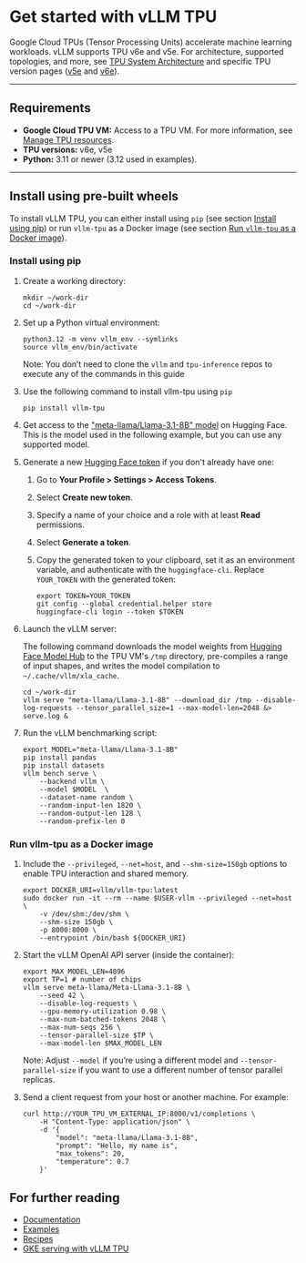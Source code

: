 # Get started with vLLM TPU

Google Cloud TPUs (Tensor Processing Units) accelerate machine learning workloads. vLLM supports TPU v6e and v5e. For architecture, supported topologies, and more, see [TPU System Architecture](https://cloud.google.com/tpu/docs/system-architecture) and specific TPU version pages ([v5e](https://cloud.google.com/tpu/docs/v5e) and [v6e](https://cloud.google.com/tpu/docs/v6e)).

---

## Requirements

* **Google Cloud TPU VM:** Access to a TPU VM. For more information, see [Manage TPU resources](https://cloud.google.com/tpu/docs/managing-tpus-tpu-vm).
* **TPU versions:** v6e, v5e
* **Python:** 3.11 or newer (3.12 used in examples).

---

## Install using pre-built wheels

To install vLLM TPU, you can either install using `pip` (see section [Install using pip](#install-using-pip)) or run `vllm-tpu` as a Docker image (see section [Run `vllm-tpu` as a Docker image](#run-vllm-tpu-as-a-docker-image)).

### Install using pip

1. Create a working directory:

    ```shell
    mkdir ~/work-dir
    cd ~/work-dir
    ```

1. Set up a Python virtual environment:

    ```shell
    python3.12 -m venv vllm_env --symlinks
    source vllm_env/bin/activate
    ```

    Note: You don’t need to clone the `vllm` and `tpu-inference` repos to execute any of the commands in this guide

1. Use the following command to install vllm-tpu using `pip`

    ```shell
    pip install vllm-tpu
    ```

1. Get access to the ["meta-llama/Llama-3.1-8B" model](https://huggingface.co/meta-llama/Llama-3.1-8B) on Hugging Face. This is the model used in the following example, but you can use any supported model.

1. Generate a new [Hugging Face token](https://huggingface.co/docs/hub/security-tokens) if you don't already have one:

    1. Go to **Your Profile \> Settings \> Access Tokens**.
    2. Select **Create new token**.
    3. Specify a name of your choice and a role with at least **Read** permissions.
    4. Select **Generate a token**.
    5. Copy the generated token to your clipboard, set it as an environment variable, and authenticate with the `huggingface-cli`. Replace `YOUR_TOKEN` with the generated token:

        ```shell
        export TOKEN=YOUR_TOKEN
        git config --global credential.helper store
        huggingface-cli login --token $TOKEN
        ```

1. Launch the vLLM server:

    The following command downloads the model weights from [Hugging Face Model Hub](https://huggingface.co/docs/hub/en/models-the-hub) to the TPU VM's `/tmp` directory, pre-compiles a range of input shapes, and writes the model compilation to `~/.cache/vllm/xla_cache`.

    ```shell
    cd ~/work-dir
    vllm serve "meta-llama/Llama-3.1-8B" --download_dir /tmp --disable-log-requests --tensor_parallel_size=1 --max-model-len=2048 &> serve.log &
    ```

1. Run the vLLM benchmarking script:

    ```shell
    export MODEL="meta-llama/Llama-3.1-8B"
    pip install pandas
    pip install datasets
    vllm bench serve \
        --backend vllm \
        --model $MODEL  \
        --dataset-name random \
        --random-input-len 1820 \
        --random-output-len 128 \
        --random-prefix-len 0
    ```

### Run vllm-tpu as a Docker image

1. Include the `--privileged`, `--net=host`, and `--shm-size=150gb` options to enable TPU interaction and shared memory.

    ```shell
    export DOCKER_URI=vllm/vllm-tpu:latest
    sudo docker run -it --rm --name $USER-vllm --privileged --net=host \
        -v /dev/shm:/dev/shm \
        --shm-size 150gb \
        -p 8000:8000 \
        --entrypoint /bin/bash ${DOCKER_URI}
    ```

1. Start the vLLM OpenAI API server (inside the container):

    ```shell
    export MAX_MODEL_LEN=4096
    export TP=1 # number of chips
    vllm serve meta-llama/Meta-Llama-3.1-8B \
        --seed 42 \
        --disable-log-requests \
        --gpu-memory-utilization 0.98 \
        --max-num-batched-tokens 2048 \
        --max-num-seqs 256 \
        --tensor-parallel-size $TP \
        --max-model-len $MAX_MODEL_LEN
    ```

    Note: Adjust `--model` if you’re using a different model and `--tensor-parallel-size` if you want to use a different number of tensor parallel replicas.

1. Send a client request from your host or another machine. For example:

    ```shell
    curl http://YOUR_TPU_VM_EXTERNAL_IP:8000/v1/completions \
        -H "Content-Type: application/json" \
        -d '{
            "model": "meta-llama/Llama-3.1-8B",
            "prompt": "Hello, my name is",
            "max_tokens": 20,
            "temperature": 0.7
        }'
    ```

## For further reading

* [Documentation](https://github.com/vllm-project/tpu-inference/tree/main/docs)
* [Examples](https://github.com/vllm-project/tpu-inference/tree/main/examples)
* [Recipes](https://github.com/AI-Hypercomputer/tpu-recipes/tree/main/inference/trillium/vLLM)
* [GKE serving with vLLM TPU](https://cloud.google.com/kubernetes-engine/docs/tutorials/serve-vllm-tpu)
